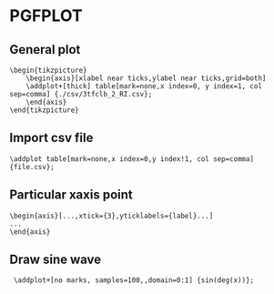 # PGFPLOT

## General plot

```
\begin{tikzpicture}
    \begin{axis}[xlabel near ticks,ylabel near ticks,grid=both]
    \addplot+[thick] table[mark=none,x index=0, y index=1, col sep=comma] {./csv/3tfclb_2_RI.csv}; 
    \end{axis}
\end{tikzpicture}
```

## Import csv file

```
\addplot table[mark=none,x index=0,y index!1, col sep=comma]{file.csv};
```

## Particular xaxis point

```
\begin{axis}[...,xtick={3},yticklabels={label}...]
...
\end{axis}
```

## Draw sine wave

```
 \addplot+[no marks, samples=100,,domain=0:1] {sin(deg(x))};
```
